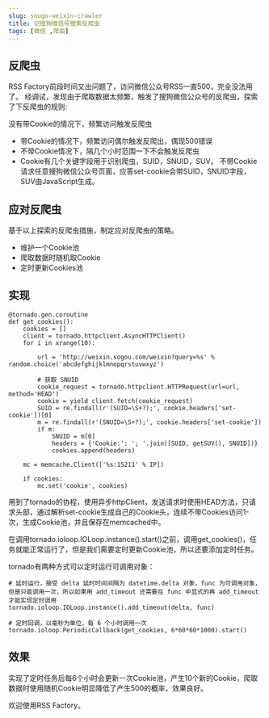 ```yaml
---
slug: sougo-weixin-crawler
title: 记搜狗微信号搜索反爬虫
tags: [微信 ,爬虫]
---
```


## 反爬虫
RSS Factory前段时间又出问题了，访问微信公众号RSS一直500，完全没法用了。
经调试，发现由于爬取数据太频繁，触发了搜狗微信公众号的反爬虫，探索了下反爬虫的规则:

没有带Cookie的情况下，频繁访问触发反爬虫
* 带Cookie的情况下，频繁访问偶尔触发反爬出，偶现500错误
* 不带Cookie情况下，隔几个小时范围一下不会触发反爬虫
* Cookie有几个关键字段用于识别爬虫，SUID，SNUID，SUV。
不带Cookie请求任意搜狗微信公众号页面，应答set-cookie会带SUID，SNUID字段，SUV由JavaScript生成。

## 应对反爬虫
基于以上探索的反爬虫措施，制定应对反爬虫的策略。

* 维护一个Cookie池
* 爬取数据时随机取Cookie
* 定时更新Cookies池
## 实现

```
@tornado.gen.coroutine
def get_cookies():
    cookies = []
    client = tornado.httpclient.AsyncHTTPClient()
    for i in xrange(10):

        url = 'http://weixin.sogou.com/weixin?query=%s' % random.choice('abcdefghijklmnopqrstuvwxyz')

        # 获取 SNUID
        cookie_request = tornado.httpclient.HTTPRequest(url=url, method='HEAD')
        cookie = yield client.fetch(cookie_request)
        SUID = re.findall(r'(SUID=\S+?);', cookie.headers['set-cookie'])[0]
        m = re.findall(r'(SNUID=\S+?);', cookie.headers['set-cookie'])
        if m:
            SNUID = m[0]
            headers = {'Cookie:': '; '.join([SUID, getSUV(), SNUID])}
            cookies.append(headers)

    mc = memcache.Client(['%s:15211' % IP])

    if cookies:
        mc.set('cookie', cookies)
```

用到了tornado的协程，使用异步httpClient，发送请求时使用HEAD方法，只请求头部，通过解析set-cookie生成自己的Cookie头，连续不带Cookies访问1-次，生成Cookie池，并且保存在memcached中。

在调用tornado.ioloop.IOLoop.instance().start()之前，调用get_cookies()，任务就能正常运行了，但是我们需要定时更新Cookie池，所以还要添加定时任务。

tornado有两种方式可以定时运行可调用对象：
```
# 延时运行，接受 delta 延时时间间隔为 datetime.delta 对象，func 为可调用对象，但是只能调用一次，所以如果用 add_timeout 还需要在 func 中显式的再 add_timeout 才能实现定时调用
tornado.ioloop.IOLoop.instance().add_timeout(delta, func)

# 定时回调，以毫秒为单位，每 6 个小时调用一次
tornado.ioloop.PeriodicCallback(get_cookies, 6*60*60*1000).start()
```

## 效果
实现了定时任务后每6个小时会更新一次Cookie池，产生10个新的Cookie，爬取数据时使用随机Cookie明显降低了产生500的概率，效果良好。

欢迎使用RSS Factory。
